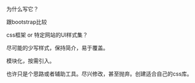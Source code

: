 为什么写它？

跟bootstrap比较

css框架 or 特定网站的UI样式集？

尽可能的少写样式，保持简介，易于覆盖。

模块化，按需引入。

也许只是个思路或者辅助工具。尽兴修改，甚至抛弃。创建适合自己的css库。

